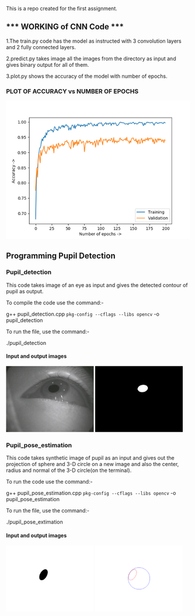 This is a repo created for the first assignment. 

## *** WORKING of CNN Code ***
1.The train.py code has the model as instructed with 3 convolution layers and 2 fully connected layers.

2.predict.py takes image all the images from the directory as input and gives binary output for all of them.

3.plot.py shows the accuracy of the model with number of epochs.

### PLOT OF ACCURACY vs NUMBER OF EPOCHS

![](Figure_1.png)

## Programming Pupil Detection

### Pupil_detection

This code takes image of an eye as input and gives the detected contour of pupil as output.

To compile the code use the command:- 

g++ pupil_detection.cpp `pkg-config --cflags --libs opencv` -o pupil_detection

To run the file, use the command:-

./pupil_detection

#### Input and output images
<img src="ProgrammingPupilDetection/TestData/Real/01.jpg" width="240"> <img src="ProgrammingPupilDetection/contour.png" width="240">


### Pupil_pose_estimation

This code takes synthetic image of pupil as an input and gives out the projection of sphere and 3-D circle on a new image and also the center, radius and normal of the 3-D circle(on the terminal).

To run the code use the command:- 

g++ pupil_pose_estimation.cpp `pkg-config --cflags --libs opencv` -o pupil_pose_estimation


To run the file, use the command:-

./pupil_pose_extimation

#### Input and output images
<img src="ProgrammingPupilDetection/TestData/Synthetic/03.png" width="240"> <img src="ProgrammingPupilDetection/projected_image.png" width="240">
